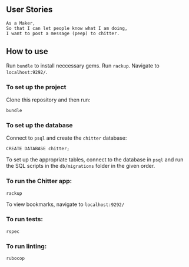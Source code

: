 ## User Stories
```
As a Maker,
So that I can let people know what I am doing,
I want to post a message (peep) to chitter.

```

## How to use

Run `bundle` to install neccessary gems.
Run `rackup`.
Navigate to `localhost:9292/`.

### To set up the project
Clone this repository and then run:
```
bundle
```

### To set up the database

Connect to `psql` and create the `chitter` database:

```
CREATE DATABASE chitter;
```

To set up the appropriate tables, connect to the database in `psql` and run the SQL scripts in the `db/migrations` folder in the given order.

### To run the Chitter app:

```
rackup
```

To view bookmarks, navigate to `localhost:9292/`

### To run tests:
```
rspec
```
### To run linting:
```
rubocop
```